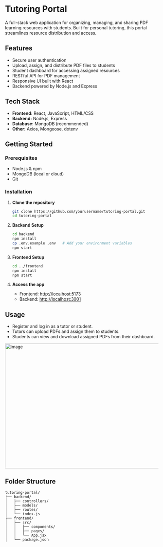 # Tutoring Portal

A full-stack web application for organizing, managing, and sharing PDF learning resources with students. Built for personal tutoring, this portal streamlines resource distribution and access.

## Features

- Secure user authentication
- Upload, assign, and distribute PDF files to students
- Student dashboard for accessing assigned resources
- RESTful API for PDF management
- Responsive UI built with React
- Backend powered by Node.js and Express

## Tech Stack

- **Frontend:** React, JavaScript, HTML/CSS
- **Backend:** Node.js, Express
- **Database:** MongoDB (recommended)
- **Other:** Axios, Mongoose, dotenv

## Getting Started

### Prerequisites

- Node.js & npm
- MongoDB (local or cloud)
- Git

### Installation

1. **Clone the repository**
   ```bash
   git clone https://github.com/yourusername/tutoring-portal.git
   cd tutoring-portal
   ```

2. **Backend Setup**
   ```bash
   cd backend
   npm install
   cp .env.example .env   # Add your environment variables
   npm start
   ```

3. **Frontend Setup**
   ```bash
   cd ../frontend
   npm install
   npm start
   ```

4. **Access the app**
   - Frontend: [http://localhost:5173](http://localhost:5173)
   - Backend: [http://localhost:3001](http://localhost:3001)

## Usage

- Register and log in as a tutor or student.
- Tutors can upload PDFs and assign them to students.
- Students can view and download assigned PDFs from their dashboard.

<img width="947" height="409" alt="image" src="https://github.com/user-attachments/assets/5eef29b2-0e37-4ac1-bbb6-6d2d01a832cf" />


## Folder Structure

```
tutoring-portal/
├── backend/
│   ├── controllers/
│   ├── models/
│   ├── routes/
│   └── index.js
├── frontend/
│   ├── src/
│   │   ├── components/
│   │   ├── pages/
│   │   └── App.jsx
│   └── package.json
```
